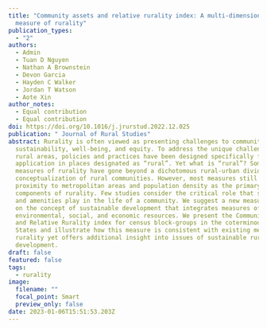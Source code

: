 ```yaml
---
title: "Community assets and relative rurality index: A multi-dimensional
  measure of rurality"
publication_types:
  - "2"
authors:
  - Admin
  - Tuan D Nguyen
  - Nathan A Brownstein
  - Devon Garcia
  - Hayden C Walker
  - Jordan T Watson
  - Aote Xin
author_notes:
  - Equal contribution
  - Equal contribution
doi: https://doi.org/10.1016/j.jrurstud.2022.12.025
publication: " Journal of Rural Studies"
abstract: Rurality is often viewed as presenting challenges to community
  sustainability, well-being, and equity. To address the unique challenges of
  rural areas, policies and practices have been designed specifically for
  application in places designated as “rural”. Yet what is “rural”? Some recent
  measures of rurality have gone beyond a dichotomous rural-urban divide
  conceptualization of rural communities. However, most measures still emphasize
  proximity to metropolitan areas and population density as the primary
  components of rurality. Few studies consider the critical role that services
  and amenities play in the life of a community. We suggest a new measure based
  on the concept of sustainable development that integrates measures of
  environmental, social, and economic resources. We present the Community Assets
  and Relative Rurality index for census block-groups in the coterminous United
  States and illustrate how this measure is consistent with existing measures of
  rurality yet offers additional insight into issues of sustainable rural
  development.
draft: false
featured: false
tags:
  - rurality
image:
  filename: ""
  focal_point: Smart
  preview_only: false
date: 2023-01-06T15:51:53.203Z
---
```

